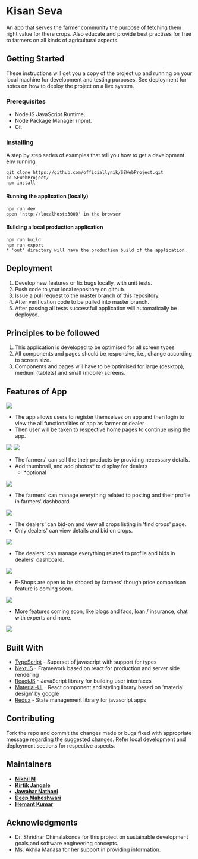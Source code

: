 # Kisan Seva

An app that serves the farmer community the purpose of fetching them right value for there crops. Also educate and provide best practises for free to farmers on all kinds of agricultural aspects.

## Getting Started

These instructions will get you a copy of the project up and running on your local machine for development and testing purposes. See deployment for notes on how to deploy the project on a live system.

### Prerequisites

* NodeJS JavaScript Runtime.
* Node Package Manager (npm).
* Git

### Installing

A step by step series of examples that tell you how to get a development env running

```
git clone https://github.com/officiallynik/SEWebProject.git
cd SEWebProject/
npm install
```
#### Running the application (locally)
```
npm run dev
open 'http://localhost:3000' in the browser
```
#### Building a local production application
```
npm run build
npm run export
* 'out' directory will have the production build of the application.
```

## Deployment

1. Develop new features or fix bugs locally, with unit tests.
2. Push code to your local repository on github.
3. Issue a pull request to the master branch of this repository.
4. After verification code to be pulled into master branch.
5. After passing all tests successfull application will automatically be deployed. 

## Principles to be followed
1. This application is developed to be optimised for all screen types
2. All components and pages should be responsive, i.e., change according to screen size.
3. Components and pages will have to be optimised for large (desktop), medium (tablets) and small (mobile) screens.  

## Features of App

<img src="./readmefiles/lander.jpg" /> 

* The app allows users to register themselves on app and then login to view the all functionalities of app as farmer or dealer
* Then user will be taken to respective home pages to continue using the app.

<img src="./readmefiles/login.jpg" />  
<img src="./readmefiles/signup.jpg" />  

* The farmers' can sell the their products by providing necessary details.
* Add thumbnail, and add photos* to display for dealers
    * *optional

<img src="./readmefiles/sellcrops.jpg" />  

* The farmers' can manage everything related to posting and their profile in farmers' dashboard.

<img src="./readmefiles/farmerdashboard.jpg" />  

* The dealers' can bid-on and view all crops listing in 'find crops' page.
* Only dealers' can view details and bid on crops. 

<img src="./readmefiles/farmerdashboard.jpg" />

* The dealers' can manage everything related to profile and bids in dealers' dashboard.

<img src="./readmefiles/farmerdashboard.jpg" />

* E-Shops are open to be shoped by farmers' though price comparison feature is coming soon.

<img src="./readmefiles/eshops.jpg" />

* More features coming soon, like blogs and faqs, loan / insurance, chat with experts and more.

<img src="./readmefiles/comingsoon.jpg" />

## Built With

* [TypeScript](https://www.typescriptlang.org/) - Superset of javascript with support for types
* [NextJS](https://nextjs.org/) - Framework based on react for production and server side rendering
* [ReactJS](https://reactjs.org/) - JavaScript library for building user interfaces 
* [Material-UI](https://material-ui.com/) - React component and styling library based on 'material design' by google
* [Redux](https://redux.js.org/) - State management library for javascript apps

## Contributing

Fork the repo and commit the changes made or bugs fixed with appropriate message regarding the suggested changes. Refer local development and deployment sections for respective aspects.

## Maintainers

* [**Nikhil M**](http://github.com/officiallynik) 
* [**Kirtik Jangale**](http://github.com/kirtikjangale)   
* [**Jawahar Nathani**](http://github.com/StrAnGe-7805) 
* [**Deep Maheshwari**](http://github.com/Sherlock2505)
* [**Hemant Kumar**](http://github.com/hemant394) 


## Acknowledgments

* Dr. Shridhar Chimalakonda for this project on sustainable development goals and software engineering concepts.
* Ms. Akhila Manasa for her support in providing information.
